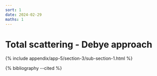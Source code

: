 ```yaml
---
sort: 1
date: 2024-02-29
maths: 1
---
```


# Total scattering - Debye approach

{% include appendix/app-5/section-3/sub-section-1.html %}

{% bibliography --cited %}

